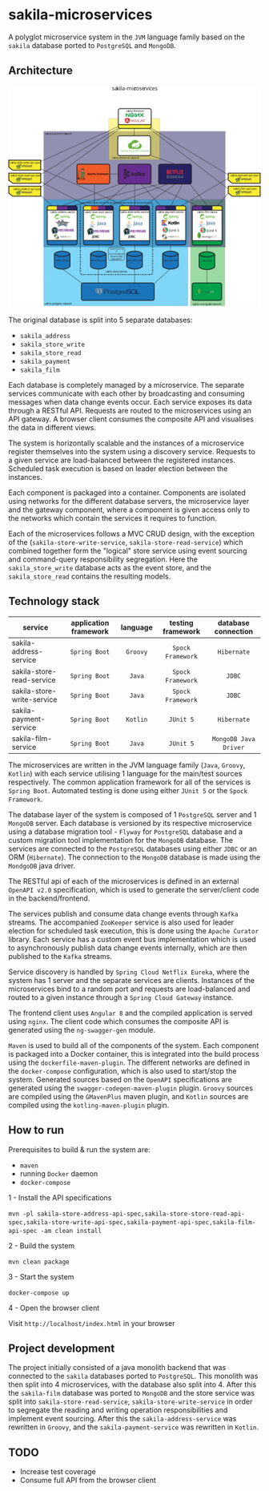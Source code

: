 # sakila-microservices

A polyglot microservice system in the `JVM` language family based on the `sakila` database 
ported to `PostgreSQL` and `MongoDB`.

## Architecture

![Architecture Diagram](sakila-microservices-architecture.svg)

The original database is split into 5 separate databases: 

 - `sakila_address`
 - `sakila_store_write`
 - `sakila_store_read`
 - `sakila_payment`
 - `sakila_film`

Each database is completely managed by a microservice. The separate services communicate 
with each other by broadcasting and consuming messages when data change events occur. Each 
service exposes its data through a RESTful API. Requests are routed to the microservices using
an API gateway. A browser client consumes the composite API and visualises the data in 
different views.

The system is horizontally scalable and the instances of a microservice register themselves 
into the system using a discovery service. Requests to a given service are load-balanced
between the registered instances. Scheduled task execution is based on leader election 
between the instances.

Each component is packaged into a container. Components are isolated using networks for the
different database servers, the microservice layer and the gateway component, where a 
component is given access only to the networks which contain the services it requires to 
function.

Each of the microservices follows a MVC CRUD design, with the exception of the
(`sakila-store-write-service`, `sakila-store-read-service`) which combined together form the
"logical" store service using event sourcing and command-query responsibility segregation.
Here the `sakila_store_write` database acts as the event store, and the `sakila_store_read`
contains the resulting models.

## Technology stack

| service                    | application framework | language | testing framework | database connection  |
| -------------------------- |:---------------------:|:--------:|:-----------------:|:--------------------:|
| sakila-address-service     | `Spring Boot`         | `Groovy` | `Spock Framework` | `Hibernate`          |
| sakila-store-read-service  | `Spring Boot`         | `Java`   | `Spock Framework` | `JDBC`               |
| sakila-store-write-service | `Spring Boot`         | `Java`   | `Spock Framework` | `JDBC`               |
| sakila-payment-service     | `Spring Boot`         | `Kotlin` | `JUnit 5`         | `Hibernate`          |
| sakila-film-service        | `Spring Boot`         | `Java`   | `JUnit 5`         | `MongoDB Java Driver`|
 

The microservices are written in the JVM language family (`Java`, `Groovy`, `Kotlin`) with each
service utilising 1 language for the main/test sources respectively. The common application
framework for all of the services is `Spring Boot`. Automated testing is done using either 
`JUnit 5` or the `Spock Framework`.

The database layer of the system is composed of 1 `PostgreSQL` server and 1 `MongoDB` server.
Each database is versioned by its respective microservice using a database migration tool -
`Flyway` for `PostgreSQL` database and a custom migration tool implementation for the
`MongoDB` database. The services are connected to the `PostgreSQL` databases using either `JDBC`
or an ORM (`Hibernate`). The connection to the `MongoDB` database is made using the `MondgoDB`
java driver.

The RESTful api of each of the microservices is defined in an external `OpenAPI v2.0`
specification, which is used to generate the server/client code in the backend/frontend.

The services publish and consume data change events through `Kafka` streams. The accompanied 
`ZooKeeper` service is also used for leader election for scheduled task execution, this is done
using the `Apache Curator` library. Each service has a custom event bus implementation which is
used to asynchronously publish data change events internally, which are then published to the 
`Kafka` streams.

Service discovery is handled by `Spring Cloud Netflix Eureka`, where the system has 1 server 
and the separate services are clients. Instances of the microservices bind to a random port and
requests are load-balanced and routed to a given instance
through a `Spring Cloud Gateway` instance.

The frontend client uses `Angular 8` and the compiled application is served using `nginx`.
The client code which consumes the composite API is generated using the `ng-swagger-gen`
module.

`Maven` is used to build all of the components of the system. Each component is packaged into a 
Docker container, this is integrated into the build process using the `dockerfile-maven-plugin`.
The different networks are defined in the `docker-compose` configuration, which is also used
to start/stop the system.
Generated sources based on the `OpenAPI` specifications are generated using the 
`swagger-codegen-maven-plugin` plugin. `Groovy` sources are compiled using the `GMavenPlus`
maven plugin, and `Kotlin` sources are compiled using the `kotling-maven-plugin` plugin.

## How to run

Prerequisites to build & run the system are: 
 - `maven`
 - running `Docker` daemon
 - `docker-compose`
 

1 - Install the API specifications

`mvn -pl sakila-store-address-api-spec,sakila-store-store-read-api-spec,sakila-store-write-api-spec,sakila-payment-api-spec,sakila-film-api-spec -am clean install`

2 - Build the system

`mvn clean package`

3 - Start the system

`docker-compose up`

4 - Open the browser client

Visit `http://localhost/index.html` in your browser


## Project development

The project initially consisted of a java monolith backend that was connected to the `sakila` 
databases ported to `PostgreSQL`. This monolith was then split into 4 microservices, with the
database also split into 4. After this the `sakila-film` database was ported to `MongoDB` and
the store service was split into `sakila-store-read-service`, `sakila-store-write-service` 
in order to segregate the reading and writing operation responsibilities and implement
event sourcing. After this the `sakila-address-service` was rewritten in `Groovy`, and the
`sakila-payment-service` was rewritten in `Kotlin`.

## TODO

 - Increase test coverage
 - Consume full API from the browser client
